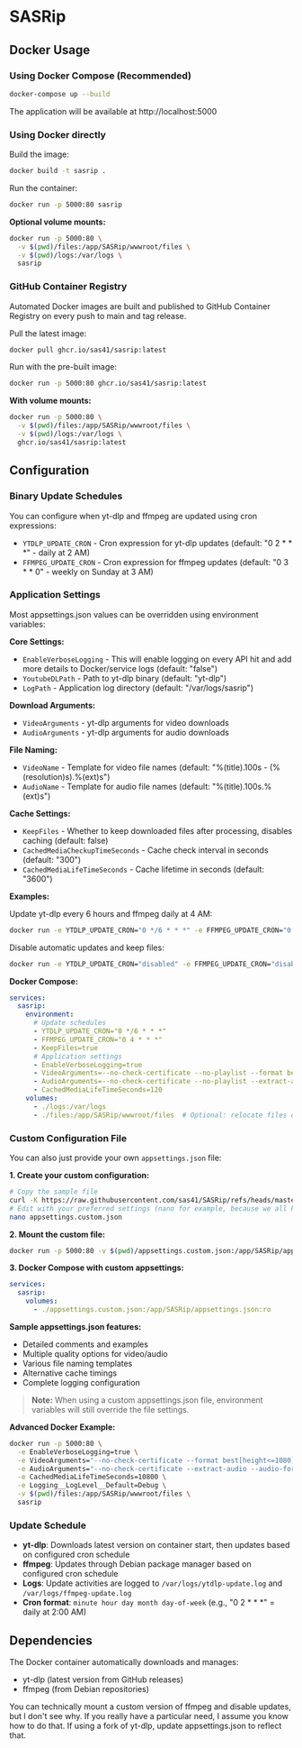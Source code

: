 # SASRip

## Docker Usage

### Using Docker Compose (Recommended)

```bash
docker-compose up --build
```

The application will be available at http://localhost:5000

### Using Docker directly

Build the image:
```bash
docker build -t sasrip .
```

Run the container:
```bash
docker run -p 5000:80 sasrip
```

**Optional volume mounts:**
```bash
docker run -p 5000:80 \
  -v $(pwd)/files:/app/SASRip/wwwroot/files \
  -v $(pwd)/logs:/var/logs \
  sasrip
```

### GitHub Container Registry

Automated Docker images are built and published to GitHub Container Registry on every push to main and tag release.

Pull the latest image:
```bash
docker pull ghcr.io/sas41/sasrip:latest
```

Run with the pre-built image:
```bash
docker run -p 5000:80 ghcr.io/sas41/sasrip:latest
```

**With volume mounts:**
```bash
docker run -p 5000:80 \
  -v $(pwd)/files:/app/SASRip/wwwroot/files \
  -v $(pwd)/logs:/var/logs \
  ghcr.io/sas41/sasrip:latest
```

## Configuration

### Binary Update Schedules

You can configure when yt-dlp and ffmpeg are updated using cron expressions:

- `YTDLP_UPDATE_CRON` - Cron expression for yt-dlp updates (default: "0 2 * * *" - daily at 2 AM)
- `FFMPEG_UPDATE_CRON` - Cron expression for ffmpeg updates (default: "0 3 * * 0" - weekly on Sunday at 3 AM)

### Application Settings

Most appsettings.json values can be overridden using environment variables:

**Core Settings:**
- `EnableVerboseLogging` - This will enable logging on every API hit and add more details to Docker/service logs (default: "false")
- `YoutubeDLPath` - Path to yt-dlp binary (default: "yt-dlp")
- `LogPath` - Application log directory (default: "/var/logs/sasrip")

**Download Arguments:**
- `VideoArguments` - yt-dlp arguments for video downloads
- `AudioArguments` - yt-dlp arguments for audio downloads

**File Naming:**
- `VideoName` - Template for video file names (default: "%(title).100s - (%(resolution)s).%(ext)s")
- `AudioName` - Template for audio file names (default: "%(title).100s.%(ext)s")

**Cache Settings:**
- `KeepFiles` - Whether to keep downloaded files after processing, disables caching (default: false)
- `CachedMediaCheckupTimeSeconds` - Cache check interval in seconds (default: "300")
- `CachedMediaLifeTimeSeconds` - Cache lifetime in seconds (default: "3600")

**Examples:**

Update yt-dlp every 6 hours and ffmpeg daily at 4 AM:
```bash
docker run -e YTDLP_UPDATE_CRON="0 */6 * * *" -e FFMPEG_UPDATE_CRON="0 4 * * *" -p 5000:80 sasrip
```

Disable automatic updates and keep files:
```bash
docker run -e YTDLP_UPDATE_CRON="disabled" -e FFMPEG_UPDATE_CRON="disabled" -e KeepFiles=true -p 5000:80 sasrip
```

**Docker Compose:**
```yaml
services:
  sasrip:
    environment:
      # Update schedules
      - YTDLP_UPDATE_CRON="0 */6 * * *"
      - FFMPEG_UPDATE_CRON="0 4 * * *"
      - KeepFiles=true
      # Application settings
      - EnableVerboseLogging=true
      - VideoArguments=--no-check-certificate --no-playlist --format best[height<=720]
      - AudioArguments=--no-check-certificate --no-playlist --extract-audio --audio-format flac
      - CachedMediaLifeTimeSeconds=120
    volumes:
      - ./logs:/var/logs
      - ./files:/app/SASRip/wwwroot/files  # Optional: relocate files directory
```

### Custom Configuration File

You can also just provide your own `appsettings.json` file:

**1. Create your custom configuration:**
```bash
# Copy the sample file
curl -K https://raw.githubusercontent.com/sas41/SASRip/refs/heads/master/appsettings.sample.json -o appsettings.custom.json
# Edit with your preferred settings (nano for example, because we all know you can't quit vim)
nano appsettings.custom.json
```

**2. Mount the custom file:**
```bash
docker run -p 5000:80 -v $(pwd)/appsettings.custom.json:/app/SASRip/appsettings.json:ro sasrip
```

**3. Docker Compose with custom appsettings:**
```yaml
services:
  sasrip:
    volumes:
      - ./appsettings.custom.json:/app/SASRip/appsettings.json:ro
```

**Sample appsettings.json features:**
- Detailed comments and examples
- Multiple quality options for video/audio
- Various file naming templates
- Alternative cache timings
- Complete logging configuration

> **Note:** When using a custom appsettings.json file, environment variables will still override the file settings.

**Advanced Docker Example:**
```bash
docker run -p 5000:80 \
  -e EnableVerboseLogging=true \
  -e VideoArguments="--no-check-certificate --format best[height<=1080]" \
  -e AudioArguments="--no-check-certificate --extract-audio --audio-format flac" \
  -e CachedMediaLifeTimeSeconds=10800 \
  -e Logging__LogLevel__Default=Debug \
  -v $(pwd)/files:/app/SASRip/wwwroot/files \
  sasrip
```

### Update Schedule

- **yt-dlp**: Downloads latest version on container start, then updates based on configured cron schedule
- **ffmpeg**: Updates through Debian package manager based on configured cron schedule
- **Logs**: Update activities are logged to `/var/logs/ytdlp-update.log` and `/var/logs/ffmpeg-update.log`
- **Cron format**: `minute hour day month day-of-week` (e.g., "0 2 * * *" = daily at 2:00 AM)

## Dependencies

The Docker container automatically downloads and manages:
- yt-dlp (latest version from GitHub releases)
- ffmpeg (from Debian repositories)

You can technically mount a custom version of ffmpeg and disable updates, but I don't see why. If you really have a particular need, I assume you know how to do that.
If using a fork of yt-dlp, update appsettings.json to reflect that.